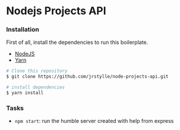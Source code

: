 # Nodejs Projects API

### Installation

First of all, install the dependencies to run this boilerplate.

- [NodeJS](http://nodejs.org/)
- [Yarn](https://yarnpkg.com/en/)

```sh
# Clone this repository
$ git clone https://github.com/jrstylle/node-projects-api.git

# install dependencies
$ yarn install

```

### Tasks

- `npm start`: run the humble server created with help from express

